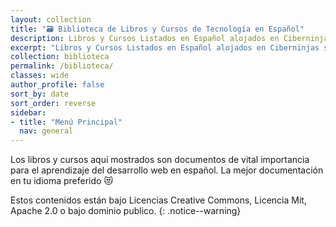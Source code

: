 ```yaml
---
layout: collection
title: "🗃 Biblioteca de Libros y Cursos de Tecnología en Español"
description: Libros y Cursos Listados en Español alojados en Ciberninjas sobre tecnología, de Programación, Software y Otros Contenidos Tecnológicos
excerpt: "Libros y Cursos Listados en Español alojados en Ciberninjas sobre tecnología, de Programación, Software y Otros Contenidos Tecnológicos"
collection: biblioteca
permalink: /biblioteca/
classes: wide
author_profile: false
sort_by: date
sort_order: reverse
sidebar:
- title: "Menú Principal"
  nav: general
---
```


Los libros y cursos aquí mostrados son documentos de vital importancia para el aprendizaje del desarrollo web en español. La mejor documentación en tu idioma preferido 😻

Estos contenidos están bajo Licencias Creative Commons, Licencia Mit, Apache 2.0 o bajo dominio publico.
{: .notice--warning}

<!-- En el caso de las traducciones, las licencias bajo las que se encuentran los documentos se muestran en la parte inferior de cada publicación; junto además a los autores en la parte superior, si es que fuese necesario.
{: .notice--danger} -->